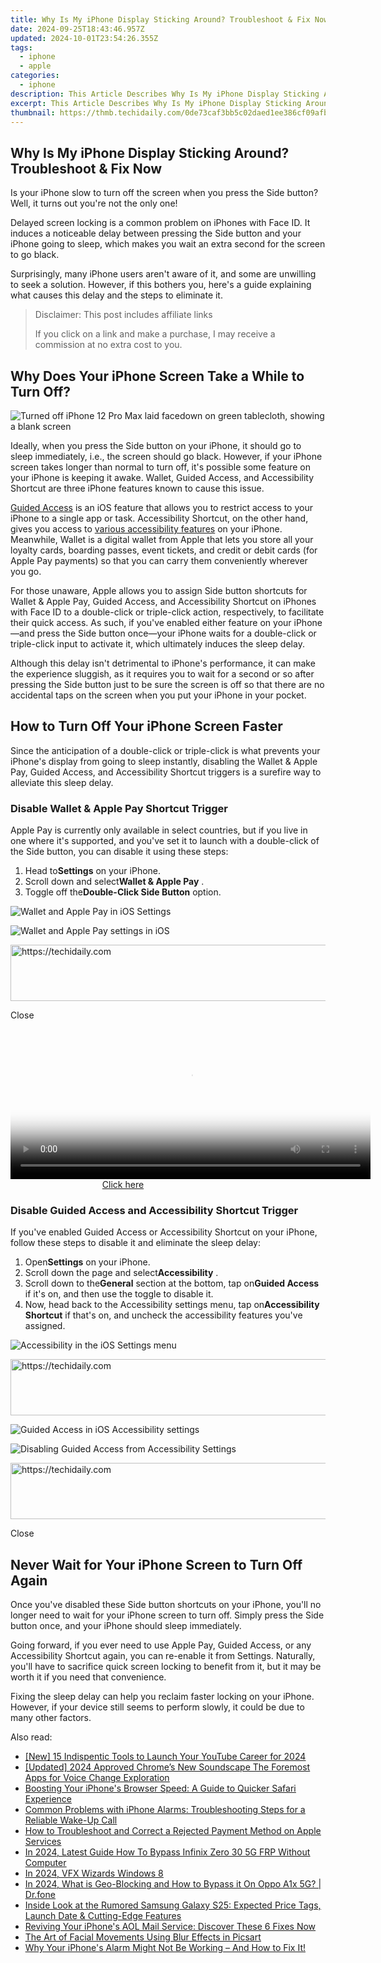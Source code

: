 ```yaml
---
title: Why Is My iPhone Display Sticking Around? Troubleshoot & Fix Now!
date: 2024-09-25T18:43:46.957Z
updated: 2024-10-01T23:54:26.355Z
tags:
  - iphone
  - apple
categories:
  - iphone
description: This Article Describes Why Is My iPhone Display Sticking Around? Troubleshoot & Fix Now!
excerpt: This Article Describes Why Is My iPhone Display Sticking Around? Troubleshoot & Fix Now!
thumbnail: https://thmb.techidaily.com/0de73caf3bb5c02daed1ee386cf09afb53bbd23f4ce1afea7cdc9e81385d2297.jpg
---
```


## Why Is My iPhone Display Sticking Around? Troubleshoot & Fix Now

 Is your iPhone slow to turn off the screen when you press the Side button? Well, it turns out you're not the only one!

 Delayed screen locking is a common problem on iPhones with Face ID. It induces a noticeable delay between pressing the Side button and your iPhone going to sleep, which makes you wait an extra second for the screen to go black.

 Surprisingly, many iPhone users aren't aware of it, and some are unwilling to seek a solution. However, if this bothers you, here's a guide explaining what causes this delay and the steps to eliminate it.

>  Disclaimer: This post includes affiliate links
>
>  If you click on a link and make a purchase, I may receive a commission at no extra cost to you.
>

## Why Does Your iPhone Screen Take a While to Turn Off?

![Turned off iPhone 12 Pro Max laid facedown on green tablecloth, showing a blank screen](https://static1.makeuseofimages.com/wordpress/wp-content/uploads/2022/12/iphone-12-pro-max-sierra-blue-green-tablecloth.jpg)

 Ideally, when you press the Side button on your iPhone, it should go to sleep immediately, i.e., the screen should go black. However, if your iPhone screen takes longer than normal to turn off, it's possible some feature on your iPhone is keeping it awake. Wallet, Guided Access, and Accessibility Shortcut are three iPhone features known to cause this issue.

[Guided Access](https://www.makeuseof.com/tag/guided-access-iphone/) is an iOS feature that allows you to restrict access to your iPhone to a single app or task. Accessibility Shortcut, on the other hand, gives you access to [various accessibility features](http://www.makeuseof.com/overview-of-all-accessibility-features-iphone/) on your iPhone. Meanwhile, Wallet is a digital wallet from Apple that lets you store all your loyalty cards, boarding passes, event tickets, and credit or debit cards (for Apple Pay payments) so that you can carry them conveniently wherever you go.

 For those unaware, Apple allows you to assign Side button shortcuts for Wallet & Apple Pay, Guided Access, and Accessibility Shortcut on iPhones with Face ID to a double-click or triple-click action, respectively, to facilitate their quick access. As such, if you've enabled either feature on your iPhone—and press the Side button once—your iPhone waits for a double-click or triple-click input to activate it, which ultimately induces the sleep delay.

 Although this delay isn't detrimental to iPhone's performance, it can make the experience sluggish, as it requires you to wait for a second or so after pressing the Side button just to be sure the screen is off so that there are no accidental taps on the screen when you put your iPhone in your pocket.

## How to Turn Off Your iPhone Screen Faster

 Since the anticipation of a double-click or triple-click is what prevents your iPhone's display from going to sleep instantly, disabling the Wallet & Apple Pay, Guided Access, and Accessibility Shortcut triggers is a surefire way to alleviate this sleep delay.

### Disable Wallet & Apple Pay Shortcut Trigger

 Apple Pay is currently only available in select countries, but if you live in one where it's supported, and you've set it to launch with a double-click of the Side button, you can disable it using these steps:

1. Head to**Settings** on your iPhone.
2. Scroll down and select**Wallet & Apple Pay** .
3. Toggle off the**Double-Click Side Button** option.

![Wallet and Apple Pay in iOS Settings](https://static1.makeuseofimages.com/wordpress/wp-content/uploads/2023/01/disable-apple-pay-shortcut-1.jpg)

![Wallet and Apple Pay settings in iOS](https://static1.makeuseofimages.com/wordpress/wp-content/uploads/2023/01/disable-apple-pay-shortcut-2.jpg)

<!-- affiliate ads begin -->
<a href="https://appsumo.8odi.net/c/5597632/2118319/7443" target="_top" id="2118319">
  <img src="//a.impactradius-go.com/display-ad/7443-2118319" border="0" alt="https://techidaily.com" width="728" height="90"/>
</a>
<img height="0" width="0" src="https://appsumo.8odi.net/i/5597632/2118319/7443" style="position:absolute;visibility:hidden;" border="0" />
<!-- affiliate ads end -->

Close

<!-- affiliate ads begin -->
<span id="1983553">
					<video width="576" height="240" style="cursor:pointer"
           poster="//a.impactradius-go.com/display-clicktoplayimage/1983553.png"
           onclick="if(!this.playClicked){this.play();this.setAttribute('controls',true);this.playClicked=true;}">
	   <source src="//a.impactradius-go.com/display-ad/22993-1983553">
	   <img src="//a.impactradius-go.com/display-clicktoplayimage/1983553.png" style="border: none; height: 100%; width: 100%; object-fit: contain">
	</video>
	<div style="width:360px;text-align:center"><a href="javascript:window.open(decodeURIComponent('https%3A%2F%2Fhomestyler.sjv.io%2Fc%2F5597632%2F1983553%2F22993'), '_blank');void(0);">Click here</a></div>
</span>
<img height="0" width="0" src="https://imp.pxf.io/i/5597632/1983553/22993" style="position:absolute;visibility:hidden;" border="0" />
<!-- affiliate ads end -->

### Disable Guided Access and Accessibility Shortcut Trigger

 If you've enabled Guided Access or Accessibility Shortcut on your iPhone, follow these steps to disable it and eliminate the sleep delay:

1. Open**Settings** on your iPhone.
2. Scroll down the page and select**Accessibility** .
3. Scroll down to the**General** section at the bottom, tap on**Guided Access** if it's on, and then use the toggle to disable it.
4. Now, head back to the Accessibility settings menu, tap on**Accessibility Shortcut** if that's on, and uncheck the accessibility features you've assigned.

![Accessibility in the iOS Settings menu](https://static1.makeuseofimages.com/wordpress/wp-content/uploads/2023/01/disable-guided-access-accessibility-shortcut-1.jpg)

<!-- affiliate ads begin -->
<a href="https://appsumo.8odi.net/c/5597632/2082532/7443" target="_top" id="2082532">
  <img src="//a.impactradius-go.com/display-ad/7443-2082532" border="0" alt="https://techidaily.com" width="728" height="90"/>
</a>
<img height="0" width="0" src="https://appsumo.8odi.net/i/5597632/2082532/7443" style="position:absolute;visibility:hidden;" border="0" />
<!-- affiliate ads end -->

![Guided Access in iOS Accessibility settings](https://static1.makeuseofimages.com/wordpress/wp-content/uploads/2023/01/disable-guided-access-accessibility-shortcut-2.jpg)

![Disabling Guided Access from Accessibility Settings](https://static1.makeuseofimages.com/wordpress/wp-content/uploads/2023/01/disable-guided-access-accessibility-shortcut-3.jpg)

<!-- affiliate ads begin -->
<a href="https://appsumo.8odi.net/c/5597632/2132160/7443" target="_top" id="2132160">
  <img src="//a.impactradius-go.com/display-ad/7443-2132160" border="0" alt="https://techidaily.com" width="600" height="90"/>
</a>
<img height="0" width="0" src="https://appsumo.8odi.net/i/5597632/2132160/7443" style="position:absolute;visibility:hidden;" border="0" />
<!-- affiliate ads end -->

Close

## Never Wait for Your iPhone Screen to Turn Off Again

 Once you've disabled these Side button shortcuts on your iPhone, you'll no longer need to wait for your iPhone screen to turn off. Simply press the Side button once, and your iPhone should sleep immediately.

 Going forward, if you ever need to use Apple Pay, Guided Access, or any Accessibility Shortcut again, you can re-enable it from Settings. Naturally, you'll have to sacrifice quick screen locking to benefit from it, but it may be worth it if you need that convenience.

 Fixing the sleep delay can help you reclaim faster locking on your iPhone. However, if your device still seems to perform slowly, it could be due to many other factors.

<ins class="adsbygoogle"
     style="display:block"
     data-ad-format="autorelaxed"
     data-ad-client="ca-pub-7571918770474297"
     data-ad-slot="1223367746"></ins>

<ins class="adsbygoogle"
     style="display:block"
     data-ad-client="ca-pub-7571918770474297"
     data-ad-slot="8358498916"
     data-ad-format="auto"
     data-full-width-responsive="true"></ins>

<span class="atpl-alsoreadstyle">Also read:</span>
<div><ul>
<li><a href="https://facebook-video-share.techidaily.com/new-15-indispentic-tools-to-launch-your-youtube-career-for-2024/"><u>[New] 15 Indispentic Tools to Launch Your YouTube Career for 2024</u></a></li>
<li><a href="https://article-tips.techidaily.com/updated-2024-approved-chromes-new-soundscape-the-foremost-apps-for-voice-change-exploration/"><u>[Updated] 2024 Approved Chrome’s New Soundscape The Foremost Apps for Voice Change Exploration</u></a></li>
<li><a href="https://fox-that.techidaily.com/boosting-your-iphones-browser-speed-a-guide-to-quicker-safari-experience/"><u>Boosting Your iPhone's Browser Speed: A Guide to Quicker Safari Experience</u></a></li>
<li><a href="https://fox-that.techidaily.com/common-problems-with-iphone-alarms-troubleshooting-steps-for-a-reliable-wake-up-call/"><u>Common Problems with iPhone Alarms: Troubleshooting Steps for a Reliable Wake-Up Call</u></a></li>
<li><a href="https://fox-that.techidaily.com/how-to-troubleshoot-and-correct-a-rejected-payment-method-on-apple-services/"><u>How to Troubleshoot and Correct a Rejected Payment Method on Apple Services</u></a></li>
<li><a href="https://bypass-frp.techidaily.com/in-2024-latest-guide-how-to-bypass-infinix-zero-30-5g-frp-without-computer-by-drfone-android/"><u>In 2024, Latest Guide How To Bypass Infinix Zero 30 5G FRP Without Computer</u></a></li>
<li><a href="https://fox-access.techidaily.com/in-2024-vfx-wizards-windows-8/"><u>In 2024, VFX Wizards Windows 8</u></a></li>
<li><a href="https://phone-solutions.techidaily.com/in-2024-what-is-geo-blocking-and-how-to-bypass-it-on-oppo-a1x-5g-drfone-by-drfone-virtual-android/"><u>In 2024, What is Geo-Blocking and How to Bypass it On Oppo A1x 5G? | Dr.fone</u></a></li>
<li><a href="https://tech-recovery.techidaily.com/inside-look-at-the-rumored-samsung-galaxy-s25-expected-price-tags-launch-date-and-cutting-edge-features/"><u>Inside Look at the Rumored Samsung Galaxy S25: Expected Price Tags, Launch Date & Cutting-Edge Features</u></a></li>
<li><a href="https://fox-that.techidaily.com/reviving-your-iphones-aol-mail-service-discover-these-6-fixes-now/"><u>Reviving Your iPhone's AOL Mail Service: Discover These 6 Fixes Now</u></a></li>
<li><a href="https://extra-information.techidaily.com/the-art-of-facial-movements-using-blur-effects-in-picsart/"><u>The Art of Facial Movements Using Blur Effects in Picsart</u></a></li>
<li><a href="https://fox-that.techidaily.com/1721478503521-why-your-iphones-alarm-might-not-be-working-and-how-to-fix-it/"><u>Why Your iPhone's Alarm Might Not Be Working – And How to Fix It!</u></a></li>
</ul></div>

